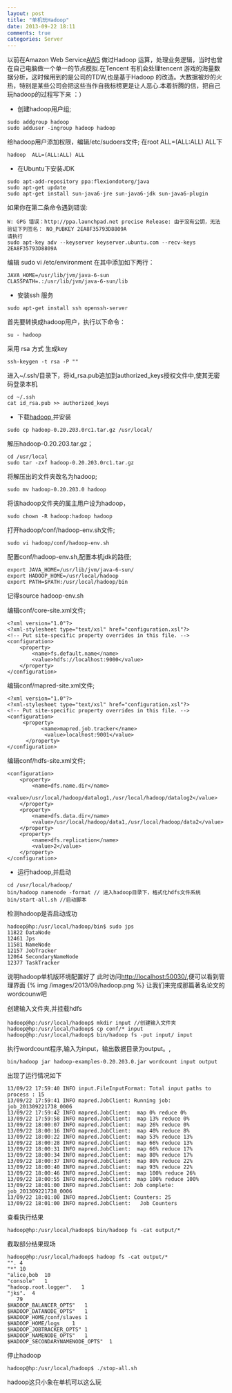 ```yaml
---
layout: post
title: "单机玩Hadoop"
date: 2013-09-22 18:11
comments: true
categories: Server
---
```

以前在Amazon Web Service[AWS](http://aws.amazon.com/) 做过Hadoop 运算，处理业务逻辑，当时也曾在自己电脑做一个单一的节点模拟.在Tencent 有机会处理tencent 游戏的海量数据分析，这时候用到的是公司的TDW,也是基于Hadoop 的改造。大数据被炒的火热，特别是某些公司会把这些当作自我标榜更是让人恶心.本着折腾的信，把自己玩hadoop的过程写下来 ：）

+ 创建hadoop用户组;

```
sudo addgroup hadoop
sudo adduser -ingroup hadoop hadoop
```

给hadoop用户添加权限，编辑/etc/sudoers文件; 在root   ALL=(ALL:ALL)   ALL下

```
hadoop  ALL=(ALL:ALL) ALL
```

+ 在Ubuntu下安装JDK 

```
sudo apt-add-repository ppa:flexiondotorg/java
sudo apt-get update
sudo apt-get install sun-java6-jre sun-java6-jdk sun-java6-plugin
```
如果你在第二条命令遇到错误:

```
W: GPG 错误：http://ppa.launchpad.net precise Release: 由于没有公钥，无法验证下列签名： NO_PUBKEY 2EA8F35793D8809A
请执行
sudo apt-key adv --keyserver keyserver.ubuntu.com --recv-keys 2EA8F35793D8809A  
```

编辑 sudo vi /etc/environment
在其中添加如下两行：

```
JAVA_HOME=/usr/lib/jvm/java-6-sun
CLASSPATH=.:/usr/lib/jvm/java-6-sun/lib
```

+ 安装ssh 服务

```
sudo apt-get install ssh openssh-server
```

首先要转换成hadoop用户，执行以下命令：

```
su - hadoop
```

采用 rsa 方式 生成key

```
ssh-keygen -t rsa -P ""
```

进入~/.ssh/目录下，将id_rsa.pub追加到authorized_keys授权文件中,使其无密码登录本机

```
cd ~/.ssh
cat id_rsa.pub >> authorized_keys
```

+ 下载[hadoop](http://www.apache.org/dyn/closer.cgi/hadoop/common/),并安装

```
sudo cp hadoop-0.20.203.0rc1.tar.gz /usr/local/
```

解压hadoop-0.20.203.tar.gz；

```
cd /usr/local
sudo tar -zxf hadoop-0.20.203.0rc1.tar.gz
```

将解压出的文件夹改名为hadoop;

```
sudo mv hadoop-0.20.203.0 hadoop
```

将该hadoop文件夹的属主用户设为hadoop，

```
sudo chown -R hadoop:hadoop hadoop
```

打开hadoop/conf/hadoop-env.sh文件;

```
sudo vi hadoop/conf/hadoop-env.sh
```

配置conf/hadoop-env.sh,配置本机jdk的路径;

```
export JAVA_HOME=/usr/lib/jvm/java-6-sun/
export HADOOP_HOME=/usr/local/hadoop
export PATH=$PATH:/usr/local/hadoop/bin
```

记得source hadoop-env.sh 

编辑conf/core-site.xml文件;

```
<?xml version="1.0"?>
<?xml-stylesheet type="text/xsl" href="configuration.xsl"?>
<!-- Put site-specific property overrides in this file. -->
<configuration>
    <property>  
        <name>fs.default.name</name>  
        <value>hdfs://localhost:9000</value>   
    </property>  
</configuration>
```

编辑conf/mapred-site.xml文件;

```
<?xml version="1.0"?>
<?xml-stylesheet type="text/xsl" href="configuration.xsl"?>
<!-- Put site-specific property overrides in this file. -->
<configuration>  
     <property>   
           <name>mapred.job.tracker</name>  
            <value>localhost:9001</value>   
      </property>  
</configuration>
```

编辑conf/hdfs-site.xml文件;

```
<configuration>
    <property>
        <name>dfs.name.dir</name>
        <value>/usr/local/hadoop/datalog1,/usr/local/hadoop/datalog2</value>
    </property>
    <property>
        <name>dfs.data.dir</name>
        <value>/usr/local/hadoop/data1,/usr/local/hadoop/data2</value>
    </property>
    <property>
        <name>dfs.replication</name>
        <value>2</value>
    </property>
</configuration>
```

+ 运行hadoop,并启动

```
cd /usr/local/hadoop/
bin/hadoop namenode -format // 进入hadoop目录下，格式化hdfs文件系统
bin/start-all.sh //启动脚本
```

检测hadoop是否启动成功

```
hadoop@hp:/usr/local/hadoop/bin$ sudo jps
11822 DataNode
12461 Jps
11581 NameNode
12157 JobTracker
12064 SecondaryNameNode
12377 TaskTracker
```

说明hadoop单机版环境配置好了
此时访问[http://localhost:50030/](http://localhost:50030/),便可以看到管理界面
{% img /images/2013/09/hadoop.png %}
让我们来完成那篇著名论文的wordcounw吧

创建输入文件夹,并挂载hdfs

```
hadoop@hp:/usr/local/hadoop$ mkdir input //创建输入文件夹
hadoop@hp:/usr/local/hadoop$ cp conf/* input
hadoop@hp:/usr/local/hadoop$ bin/hadoop fs -put input/ input
```

执行wordcount程序,输入为input，输出数据目录为output。,

```
bin/hadoop jar hadoop-examples-0.20.203.0.jar wordcount input output
```

出现了运行情况如下

```
13/09/22 17:59:40 INFO input.FileInputFormat: Total input paths to process : 15
13/09/22 17:59:41 INFO mapred.JobClient: Running job: job_201309221738_0006
13/09/22 17:59:42 INFO mapred.JobClient:  map 0% reduce 0%
13/09/22 17:59:58 INFO mapred.JobClient:  map 13% reduce 0%
13/09/22 18:00:07 INFO mapred.JobClient:  map 26% reduce 0%
13/09/22 18:00:16 INFO mapred.JobClient:  map 40% reduce 8%
13/09/22 18:00:22 INFO mapred.JobClient:  map 53% reduce 13%
13/09/22 18:00:28 INFO mapred.JobClient:  map 66% reduce 13%
13/09/22 18:00:31 INFO mapred.JobClient:  map 66% reduce 17%
13/09/22 18:00:34 INFO mapred.JobClient:  map 80% reduce 17%
13/09/22 18:00:37 INFO mapred.JobClient:  map 80% reduce 22%
13/09/22 18:00:40 INFO mapred.JobClient:  map 93% reduce 22%
13/09/22 18:00:46 INFO mapred.JobClient:  map 100% reduce 26%
13/09/22 18:00:55 INFO mapred.JobClient:  map 100% reduce 100%
13/09/22 18:01:00 INFO mapred.JobClient: Job complete: job_201309221738_0006
13/09/22 18:01:00 INFO mapred.JobClient: Counters: 25
13/09/22 18:01:00 INFO mapred.JobClient:   Job Counters 
```

查看执行结果

```
hadoop@hp:/usr/local/hadoop$ bin/hadoop fs -cat output/*
```

截取部分结果现场

```
hadoop@hp:/usr/local/hadoop$ hadoop fs -cat output/*
"". 4
"*" 10
"alice,bob  10
"console"   1
"hadoop.root.logger".   1
"jks".  4
   79
$HADOOP_BALANCER_OPTS"   1
$HADOOP_DATANODE_OPTS"   1
$HADOOP_HOME/conf/slaves 1
$HADOOP_HOME/logs    1
$HADOOP_JOBTRACKER_OPTS" 1
$HADOOP_NAMENODE_OPTS"   1
$HADOOP_SECONDARYNAMENODE_OPTS"  1
```

停止hadoop

```
hadoop@hp:/usr/local/hadoop$ ./stop-all.sh 
```

hadoop这只小象在单机可以这么玩



